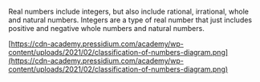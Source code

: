Real numbers include integers, but also include rational, irrational, whole and natural numbers. Integers are a type of real number that just includes positive and negative whole numbers and natural numbers.

[https://cdn-academy.pressidium.com/academy/wp-content/uploads/2021/02/classification-of-numbers-diagram.png](https://cdn-academy.pressidium.com/academy/wp-content/uploads/2021/02/classification-of-numbers-diagram.png)